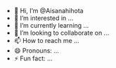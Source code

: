 - 👋 Hi, I’m @Aisanahihota
- 👀 I’m interested in ...
- 🌱 I’m currently learning ...
- 💞️ I’m looking to collaborate on ...
- 📫 How to reach me ...
- 😄 Pronouns: ...
- ⚡ Fun fact: ...

<!---
Aisanahihota/Aisanahihota is a ✨ special ✨ repository because its `README.md` (this file) appears on your GitHub profile.
You can click the Preview link to take a look at your changes.
--->
